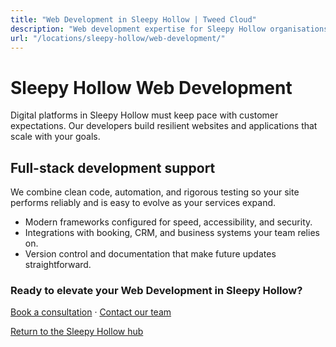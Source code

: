 ```yaml
---
title: "Web Development in Sleepy Hollow | Tweed Cloud"
description: "Web development expertise for Sleepy Hollow organisations that need dependable platforms."
url: "/locations/sleepy-hollow/web-development/"
---
```


# Sleepy Hollow Web Development

Digital platforms in Sleepy Hollow must keep pace with customer expectations. Our developers build resilient websites and applications that scale with your goals.

## Full-stack development support

We combine clean code, automation, and rigorous testing so your site performs reliably and is easy to evolve as your services expand.

- Modern frameworks configured for speed, accessibility, and security.
- Integrations with booking, CRM, and business systems your team relies on.
- Version control and documentation that make future updates straightforward.

### Ready to elevate your Web Development in Sleepy Hollow?

[Book a consultation](/consultation/) · [Contact our team](/contact/)

[Return to the Sleepy Hollow hub](/locations/sleepy-hollow/)
